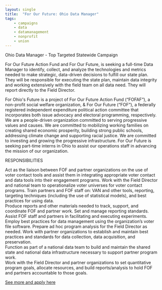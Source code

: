 ```yaml
---
layout: single
title:  "For Our Future: Ohio Data Manager"
tags: 
    - campaigns
    - data
    - datamanagement
    - nonprofit
    - union
---
```


Ohio Data Manager - Top Targeted Statewide Campaign

For Our Future Action Fund and For Our Future, is seeking a full-time Data Manager to  identify, collect, and analyze the technologies and metrics needed to make strategic, data-driven decisions to fulfill our state plan. They will be responsible for executing the state plan, maintain data integrity and working extensively with the field team on all data need.  They will report directly to the Field Director.

For Ohio's Future is a project of For Our Future Action Fund (“FOFAF”), a non-profit social welfare organization, & For Our Future (“FOF”), a federally registered independent expenditure political action committee that incorporates both issue advocacy and electoral programming, respectively. We are a people-driven organization committed to serving progressive values and causes. We are committed to mobilizing working families on creating shared economic prosperity, building strong public schools, addressing climate change and supporting racial justice. We are committed to investing and growing the progressive infrastructure. For Our Future is seeking part-time interns in Ohio to assist our operations staff in advancing the mission of our organization.

RESPONSIBILITIES

Act as the liaison between FOF and partner organizations on the use of voter contact tools and assist them in integrating appropriate voter contact and data tools into their engagement programs.
Work with the Field Director and national team to operationalize voter universes for voter contact programs.
Train partners and FOF staff on: VAN and other tools, reporting, targeting techniques (including the use of statistical models), and best practices for using data.  
Produce reports and other materials needed to track, support, and coordinate FOF and partner work.
Set and manage reporting standards.
Assist FOF staff and partners in facilitating and executing experiments.  
Employ best practices for data management using the organization’s voter file software.
Prepare ad hoc program analysis for the Field Director as needed.
Work with partner organizations to establish and maintain best practices and standards for data collection, data acquisition, and preservation.  
Function as part of a national data team to build and maintain the shared state and national data infrastructure necessary to support partner program work.  
Work with the Field Director and partner organizations to set quantitative program goals, allocate resources, and build reports/analysis to hold FOF and partners accountable to those goals.

[See more and apply here](https://boards.greenhouse.io/forourfuture/jobs/1038647#.WoO_ZZM-fOR)
